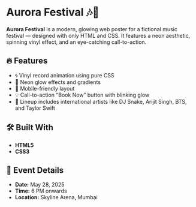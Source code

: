 # Aurora Festival 🎶🌌

**Aurora Festival** is a modern, glowing web poster for a fictional music festival — designed with only HTML and CSS. It features a neon aesthetic, spinning vinyl effect, and an eye-catching call-to-action.

## 🔥 Features

- 🌀 Vinyl record animation using pure CSS
- 🌈 Neon glow effects and gradients
- 📱 Mobile-friendly layout
- 💡 Call-to-action “Book Now” button with blinking glow
- 🎤 Lineup includes international artists like DJ Snake, Arijit Singh, BTS, and Taylor Swift

## 🛠️ Built With

- **HTML5**
- **CSS3**

## 📍 Event Details

- **Date:** May 28, 2025  
- **Time:** 6 PM onwards  
- **Location:** Skyline Arena, Mumbai
